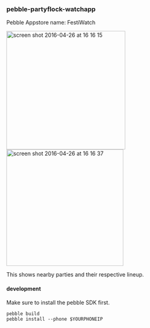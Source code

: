 ### pebble-partyflock-watchapp

Pebble Appstore name: FestiWatch

<img width="309" alt="screen shot 2016-04-26 at 16 16 15" src="https://cloud.githubusercontent.com/assets/777823/14821238/47e31df4-0bca-11e6-8efc-c7d39fd83399.png">
<img width="304" alt="screen shot 2016-04-26 at 16 16 37" src="https://cloud.githubusercontent.com/assets/777823/14821240/49b3258e-0bca-11e6-9391-1bc7d52e97ce.png">

This shows nearby parties and their respective lineup.

#### development

Make sure to install the pebble SDK first.

```
pebble build
pebble install --phone $YOURPHONEIP
```
